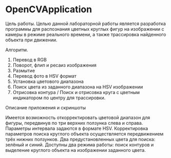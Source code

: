 # OpenCVApplication
Цель работы.
Целью данной лабораторной работы является разработка программы для распознания цветных круглых фигур на изображении с камеры в режиме реального времени, а также трассировка найденного объекта при движении.

Алгоритм.
1.	Перевод в RGB
2.	Поворот, флип и ресаиз изображения
3.	Размытие 
4.	Перевод фото в HSV формат
5.	Установка цветового диапазона
6.	Поиск цвета из заданного диапазона на HSV изображении
7.	Отрисовка контура / Поиск и отрисовка круга с цветным индикатором по центру для трассировки.

Описание приложения и скриншоты

Имеется возможность откорректировать цветовой диапазон для фигуры, передвинув по три верхних ползунка слева и справа. Параметры интервала задаются в формате HSV. Корректировка параметров поиска круглого объекта осуществляется передвижением трёх нижних ползунков. Два предустановленных цвета для поиска: зелёный и синий. Доступны два режима работы: поиск контуров и выделение круглого объекта на изображении заданного цвета.
